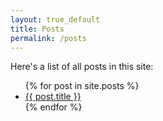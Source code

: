 ```yaml
---
layout: true_default
title: Posts
permalink: /posts
---
```

Here's a list of all posts in this site:
<ul>
  {% for post in site.posts %}
    <li>
      <a href="{{ post.url }}">{{ post.title }}</a>
    </li>
  {% endfor %}
</ul>
